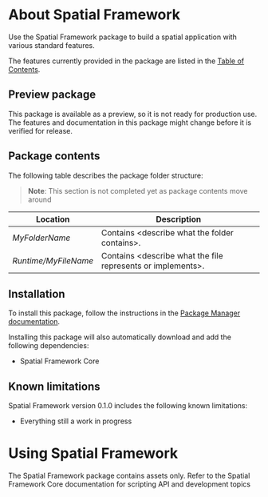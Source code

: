 # About Spatial Framework

Use the Spatial Framework package to build a spatial application with various standard features.

The features currently provided in the package are listed in the [Table of Contents](TableOfContents).

## Preview package
This package is available as a preview, so it is not ready for production use. The features and documentation in this package might change before it is verified for release.

## Package contents

The following table describes the package folder structure:

>**Note**: This section is not completed yet as package contents move around

|**Location**|**Description**|
|---|---|
|*MyFolderName*|Contains &lt;describe what the folder contains&gt;.|
|*Runtime/MyFileName*|Contains &lt;describe what the file represents or implements&gt;.|

<a name="Installation"></a>

## Installation

To install this package, follow the instructions in the [Package Manager documentation](https://docs.unity3d.com/Manual/upm-ui-install.html).

Installing this package will also automatically download and add the following dependencies:

- Spatial Framework Core

## Known limitations

Spatial Framework version 0.1.0 includes the following known limitations:

* Everything still a work in progress


<a name="UsingSpatialFramework"></a>

# Using Spatial Framework

The Spatial Framework package contains assets only. Refer to the Spatial Framework Core documentation for scripting API and development topics
